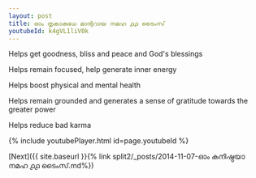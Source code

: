 ```yaml
---
layout: post
title: ഓം തൃകാകുധേ മാന്ററായ നമഹ ൧൧ ടൈംസ്
youtubeId: k4gVL1liV0k
---
```

 
 
Helps get goodness, bliss and peace and God's blessings
 
Helps remain focused, help generate inner energy 
 
Helps boost physical and mental health 
 
Helps remain grounded and generates a sense of gratitude towards the greater power 
 
Helps reduce bad karma
 
 
 
 


{% include youtubePlayer.html id=page.youtubeId %}
 
[Next]({{ site.baseurl }}{% link  split2/_posts/2014-11-07-ഓം കനിഷ്ഠയാ നമഹ ൧൧ ടൈംസ്.md%})
 
